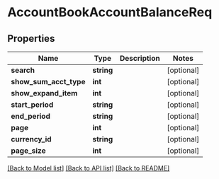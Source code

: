 # AccountBookAccountBalanceReq

## Properties
Name | Type | Description | Notes
------------ | ------------- | ------------- | -------------
**search** | **string** |  | [optional] 
**show_sum_acct_type** | **int** |  | [optional] 
**show_expand_item** | **int** |  | [optional] 
**start_period** | **string** |  | [optional] 
**end_period** | **string** |  | [optional] 
**page** | **int** |  | [optional] 
**currency_id** | **string** |  | [optional] 
**page_size** | **int** |  | [optional] 

[[Back to Model list]](../README.md#documentation-for-models) [[Back to API list]](../README.md#documentation-for-api-endpoints) [[Back to README]](../README.md)


